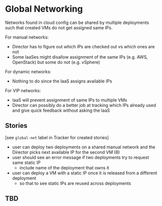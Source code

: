 # Global Networking

Networks found in cloud config can be shared by multiple deployments such that created VMs do not get assigned same IPs.

For manual networks:
- Director has to figure out which IPs are checked out vs which ones are not
- Some IaaSes might disallow assignment of the same IPs (e.g. AWS, OpenStack) but some do not (e.g. vSphere)

For dynamic networks:
- Nothing to do since the IaaS assigns available IPs

For VIP networks:
- IaaS will prevent assignment of same IPs to multiple VMs
- Director can possibly do a better job at tracking which IPs already used and give quick feedback without asking the IaaS

## Stories

[see `global-net` label in Tracker for created stories]

* user can deploy two deployments on a shared manual network and the Director picks next available IP for the second VM (8)
* user should see an error message if two deployments try to request same static IP
  - include name of the deployment that owns it
* user can deploy a VM with a static IP once it is released from a different deployment
  - so that to see static IPs are reused across deployments

## TBD
